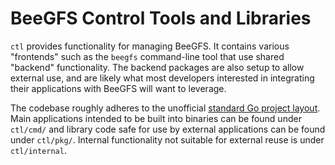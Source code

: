 BeeGFS Control Tools and Libraries
==================================

`ctl` provides functionality for managing BeeGFS. It contains various "frontends" such as the
`beegfs` command-line tool that use shared "backend" functionality. The backend packages are also
setup to allow external use, and are likely what most developers interested in integrating their
applications with BeeGFS will want to leverage.

The codebase roughly adheres to the unofficial [standard Go project
layout](https://github.com/golang-standards/project-layout). Main applications intended to be built
into binaries can be found under `ctl/cmd/` and library code safe for use by external
applications can be found under `ctl/pkg/`. Internal functionality not suitable for external
reuse is under `ctl/internal`.
